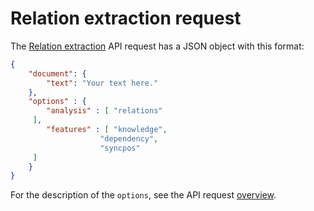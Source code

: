 # Relation extraction request

The [Relation extraction](../../../guide/relation-extraction/index.md) API request has a JSON object with this format:

``` json
{
	"document": {
		"text": "Your text here."
	},
	"options" : {
		"analysis" : [ "relations" 
	 ],
		"features" : [ "knowledge",
					"dependency", 
					"syncpos"
	 ]
	}
}
```

For the description of the `options`, see the API request [overview](../index.md).

